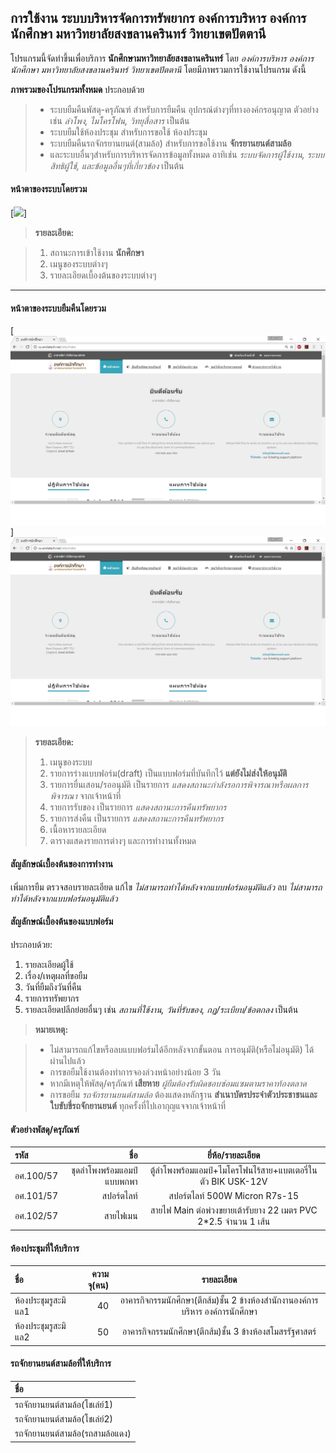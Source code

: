 การใช้งาน ระบบบริหารจัดการทรัพยากร องค์การบริหาร องค์การนักศึกษา มหาวิทยาลัยสงขลานครินทร์ วิทยาเขตปัตตานี
-----------------

โปรแกรมนี้จัดทำขึ้นเพื่อบริการ **นักศึกษามหาวิทยาลัยสงขลานครินทร์** โดย *องค์การบริหาร องค์การนักศึกษา มหาวิทยาลัยสงขลานครินทร์ วิทยาเขตปัตตานี* โดยมีภาพรวมการใช้งานโปรแกรม ดังนี้

**<i class="icon-sitemap"></i>ภาพรวมของโปรแกรมทั้งหมด** ประกอบด้วย 
> - ระบบยืมคืนพัสดุ-ครุภัณฑ์ สำหรับการยืมคืน <i class="icon-wrench"></i>อุปกรณ์ต่างๆที่ทางองค์กรอนุญาต ตัวอย่าง เช่น *ลำโพง, ไมโครโฟน, วิทยุสื่อสาร* เป็นต้น
> - ระบบยืมใช้ห้องประชุม สำหรับการขอใช้ <i class="icon-building"></i>ห้องประชุม
> - ระบบยืมคืนรถจักรยานยนต์(สามล้อ) สำหรับการขอใช้งาน <i class="icon-exchange"></i>**จักรยานยนต์สามล้อ**
> - และระบบอื่นๆสำหรับการบริหารจัดการข้อมูลทั้งหมด อาทิเช่น *ระบบจัดการผู้ใช้งาน, ระบบสิทธิผู้ใช้, และข้อมูลอื่นๆที่เกี่ยวข้อง* เป็นต้น 

#### หน้าตาของระบบโดยรวม
[![](https://cdn.monetizejs.com/resources/button-32.png)]

> **รายละเอียด:**

> 1. สถานะการเข้าใช้งาน **นักศึกษา**
> 2. เมนูของระบบต่างๆ
> 3. รายละเอียดเบื้องต้นของระบบต่างๆ

----------
#### หน้าตาของระบบยืมคืนโดยรวม
[![](/docs/images/intr1.png)]
![List Menu](/docs/images/intr1.png)
> **รายละเอียด:**
> 1.  เมนูของระบบ
> 2. รายการร่างแบบฟอร์ม(draft) เป็นแบบฟอร์มที่บันทึกไว้ **แต่ยังไม่ส่งให้อนุมัติ**
> 3. รายการยื่นเสอน/รออนุมัติ เป็นรายการ *แสดงสถานะกำลังรอการพิจารณาหรือผลการพิจารณา* จากเจ้าหน้าที่
> 4. รายการรับของ เป็นรายการ *แสดงสถานะการคืนทรัพยากร*
> 5. รายการส่งคืน เป็นรายการ *แสดงสถานะการคืนทรัพยากร*
> 6. เนื้อหารายละเอียด
> 7. ตารางแสดงรายการต่างๆ และการทำงานทั้งหมด

#### สัญลักษณ์เบื้องต้นของการทำงาน

<i class="icon-plus"></i> เพิ่มการยืม
<i class="icon-eye"></i> ตรวจสอบรายละเอียด
<i class="icon-pencil"></i> แก้ไข *ไม่สามารถทำได้หลังจากแบบฟอร์มอนุมัติแล้ว*
<i class="icon-trash"></i> ลบ *ไม่สามารถทำได้หลังจากแบบฟอร์มอนุมัติแล้ว*

#### สัญลักษณ์เบื้องต้นของแบบฟอร์ม
ประกอบด้วย: 
1. รายละเอียดผู้ใช้
2. เรื่อง/เหตุผลที่ขอยืม
3. วันที่ยืมถึงวันที่คืน
4. รายการทรัพยากร
5. รายละเอียดปลีกย่อยอื่นๆ เช่น *สถานที่ใช้งาน, วันที่รับของ, กฏ/ระเบียบ/ข้อตกลง* เป็นต้น

> **หมายเหตุ:**

> - ไม่สามารถแก้ไขหรือลบแบบฟอร์มได้อีกหลังจากขั้นตอน การอนุมัติ(หรือไม่อนุมัติ) ได้ผ่านไปแล้ว
> - การขอยืมใช้งานต้องทำการจองล่วงหน้าอย่างน้อย 3 วัน
> - หากมีเหตุให้พัสดุ/ครุภัณฑ์ **เสียหาย** *ผู้ยืมต้องรับผิดชอบซ่อมแซมตามราคาท้องตลาด*
> - การขอยืม *รถจักรยานยนต์สามล้อ* ต้องแสดงหลักฐาน **สำเนาบัตรประจำตัวประชาชนและใบขับขี่รถจักยานยนต์** ทุกครั้งที่ไปเอากุญแจจากเจ้าหน้าที่
#### ตัวอย่างพัสดุ/ครุภัณฑ์

| รหัส     | ชื่อ | ยี่ห้อ/รายละเอียด   |
| :------- | ----: | :---: |
| อศ.100/57| ชุดลำโพงพร้อมแอมป์แบบพกพา |  ตู้ลำโพงพร้อมแอมป์+ไมโครโฟนไร้สาย+แบตเตอรี่ในตัว BIK USK-12V    |
| อศ.101/57    | สปอร์ตไลท์  | สปอร์ตไลท์ 500W Micron R7s-15   |
| อศ.102/57    |สายไฟเมน    |  สายไฟ Main ต่อพ่วงขยายเต้ารับยาง 22 เมตร PVC 2*2.5 จำนวน 1 เส้น  |

#### ห้องประชุมที่ให้บริการ

| ชื่อ    | ความจุ(คน) | รายละเอียด   |
| :------- | ----: | :---: |
| ห้องประชุมรูสะมิแล1| 40 |  อาคารกิจกรรมนักศึกษา(ตึกส้ม)ชั้น 2 ข้างห้องสำนักงานองค์การบริหาร องค์การนักศึกษา  |
| ห้องประชุมรูสะมิแล2   | 50  | อาคารกิจกรรมนักศึกษา(ตึกส้ม)ชั้น 3 ข้างห้องสโมสรรัฐศาสตร์   |

#### รถจักยานยนต์สามล้อที่ให้บริการ

| ชื่อ    | 
| :------- | 
| รถจักยานยนต์สามล้อ(โชเล่ย์1)| 
| รถจักยานยนต์สามล้อ(โชเล่ย์2)   | 
| รถจักยานยนต์สามล้อ(รถสามล้อแดง)   | 